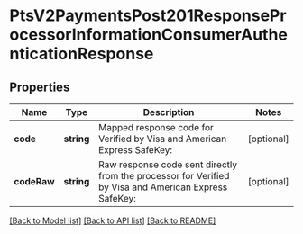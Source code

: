 # PtsV2PaymentsPost201ResponseProcessorInformationConsumerAuthenticationResponse

## Properties
Name | Type | Description | Notes
------------ | ------------- | ------------- | -------------
**code** | **string** | Mapped response code for Verified by Visa and American Express SafeKey: | [optional] 
**codeRaw** | **string** | Raw response code sent directly from the processor for Verified by Visa and American Express SafeKey: | [optional] 

[[Back to Model list]](../README.md#documentation-for-models) [[Back to API list]](../README.md#documentation-for-api-endpoints) [[Back to README]](../README.md)


